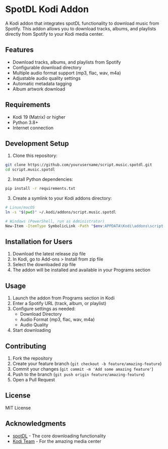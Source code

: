 # SpotDL Kodi Addon

A Kodi addon that integrates spotDL functionality to download music from Spotify. This addon allows you to download tracks, albums, and playlists directly from Spotify to your Kodi media center.

## Features

- Download tracks, albums, and playlists from Spotify
- Configurable download directory
- Multiple audio format support (mp3, flac, wav, m4a)
- Adjustable audio quality settings
- Automatic metadata tagging
- Album artwork download

## Requirements

- Kodi 19 (Matrix) or higher
- Python 3.8+
- Internet connection

## Development Setup

1. Clone this repository:
```bash
git clone https://github.com/yourusername/script.music.spotdl.git
cd script.music.spotdl
```

2. Install Python dependencies:
```bash
pip install -r requirements.txt
```

3. Create a symlink to your Kodi addons directory:
```bash
# Linux/macOS
ln -s "$(pwd)" ~/.kodi/addons/script.music.spotdl

# Windows (PowerShell, run as Administrator)
New-Item -ItemType SymbolicLink -Path "$env:APPDATA\Kodi\addons\script.music.spotdl" -Target "$(pwd)"
```

## Installation for Users

1. Download the latest release zip file
2. In Kodi, go to Add-ons > Install from zip file
3. Select the downloaded zip file
4. The addon will be installed and available in your Programs section

## Usage

1. Launch the addon from Programs section in Kodi
2. Enter a Spotify URL (track, album, or playlist)
3. Configure settings as needed:
   - Download Directory
   - Audio Format (mp3, flac, wav, m4a)
   - Audio Quality
4. Start downloading

## Contributing

1. Fork the repository
2. Create your feature branch (`git checkout -b feature/amazing-feature`)
3. Commit your changes (`git commit -m 'Add some amazing feature'`)
4. Push to the branch (`git push origin feature/amazing-feature`)
5. Open a Pull Request

## License

MIT License

## Acknowledgments

- [spotDL](https://github.com/spotDL/spotify-downloader) - The core downloading functionality
- [Kodi Team](https://kodi.tv/) - For the amazing media center